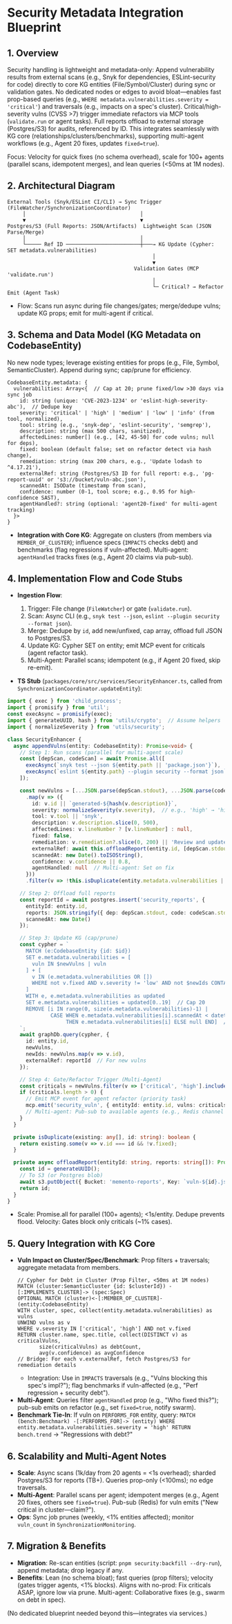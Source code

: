 # Security Metadata Integration Blueprint

## 1. Overview
Security handling is lightweight and metadata-only: Append vulnerability results from external scans (e.g., Snyk for dependencies, ESLint-security for code) directly to core KG entities (File/Symbol/Cluster) during sync or validation gates. No dedicated nodes or edges to avoid bloat—enables fast prop-based queries (e.g., `WHERE metadata.vulnerabilities.severity = 'critical'`) and traversals (e.g., impacts on a spec's cluster). Critical/high-severity vulns (CVSS >7) trigger immediate refactors via MCP tools (`validate.run` or agent tasks). Full reports offload to external storage (Postgres/S3) for audits, referenced by ID. This integrates seamlessly with KG core (relationships/clusters/benchmarks), supporting multi-agent workflows (e.g., Agent 20 fixes, updates `fixed=true`).

Focus: Velocity for quick fixes (no schema overhead), scale for 100+ agents (parallel scans, idempotent merges), and lean queries (<50ms at 1M nodes).

## 2. Architectural Diagram
```
External Tools (Snyk/ESLint CI/CLI) → Sync Trigger (FileWatcher/SynchronizationCoordinator)
     │                                     │
     ▼                                     ▼
Postgres/S3 (Full Reports: JSON/Artifacts)  Lightweight Scan (JSON Parse/Merge)
     │                                     │
     └───── Ref ID ────────────────────────┼───→ KG Update (Cypher: SET metadata.vulnerabilities)
                                               │
                                               ▼
                                         Validation Gates (MCP 'validate.run')
                                               │
                                               └─ Critical? → Refactor Emit (Agent Task)
```

- Flow: Scans run async during file changes/gates; merge/dedupe vulns; update KG props; emit for multi-agent if critical.

## 3. Schema and Data Model (KG Metadata on CodebaseEntity)
No new node types; leverage existing entities for props (e.g., File, Symbol, SemanticCluster). Append during sync; cap/prune for efficiency.

```
CodebaseEntity.metadata: {
  vulnerabilities: Array<{  // Cap at 20; prune fixed/low >30 days via sync job
    id: string (unique: 'CVE-2023-1234' or 'eslint-high-severity-abc'),  // Dedupe key
    severity: 'critical' | 'high' | 'medium' | 'low' | 'info' (from tool, normalized),
    tool: string (e.g., 'snyk-dep', 'eslint-security', 'semgrep'),
    description: string (max 500 chars, sanitized),
    affectedLines: number[] (e.g., [42, 45-50] for code vulns; null for deps),
    fixed: boolean (default false; set on refactor detect via hash change),
    remediation: string (max 200 chars, e.g., 'Update lodash to ^4.17.21'),
    externalRef: string (Postgres/S3 ID for full report: e.g., 'pg-report-uuid' or 's3://bucket/vuln-abc.json'),
    scannedAt: ISODate (timestamp from scan),
    confidence: number (0-1, tool score; e.g., 0.95 for high-confidence SAST),
    agentHandled?: string (optional: 'agent20-fixed' for multi-agent tracking)
  }>
}
```

- **Integration with Core KG**: Aggregate on clusters (from members via `MEMBER_OF_CLUSTER`); influence specs (`IMPACTS` checks debt) and benchmarks (flag regressions if vuln-affected). Multi-agent: `agentHandled` tracks fixes (e.g., Agent 20 claims via pub-sub).

## 4. Implementation Flow and Code Stubs
- **Ingestion Flow**:
  1. Trigger: File change (`FileWatcher`) or gate (`validate.run`).
  2. Scan: Async CLI (e.g., `snyk test --json`, `eslint --plugin security --format json`).
  3. Merge: Dedupe by `id`, add new/unfixed, cap array, offload full JSON to Postgres/S3.
  4. Update KG: Cypher SET on entity; emit MCP event for criticals (agent refactor task).
  5. Multi-Agent: Parallel scans; idempotent (e.g., if Agent 20 fixed, skip re-emit).

- **TS Stub** (`packages/core/src/services/SecurityEnhancer.ts`, called from `SynchronizationCoordinator.updateEntity`):
```typescript
import { exec } from 'child_process';
import { promisify } from 'util';
const execAsync = promisify(exec);
import { generateUUID, hash } from 'utils/crypto';  // Assume helpers
import { normalizeSeverity } from 'utils/security';

class SecurityEnhancer {
  async appendVulns(entity: CodebaseEntity): Promise<void> {
    // Step 1: Run scans (parallel for multi-agent scale)
    const [depScan, codeScan] = await Promise.all([
      execAsync(`snyk test --json ${entity.path || 'package.json'}`),  // Deps
      execAsync(`eslint ${entity.path} --plugin security --format json`)  // Code
    ]);

    const newVulns = [...JSON.parse(depScan.stdout), ...JSON.parse(codeScan.stdout)]
      .map(v => ({
        id: v.id || `generated-${hash(v.description)}`,
        severity: normalizeSeverity(v.severity),  // e.g., 'high' → 'high'
        tool: v.tool || 'snyk',
        description: v.description.slice(0, 500),
        affectedLines: v.lineNumber ? [v.lineNumber] : null,
        fixed: false,
        remediation: v.remediation?.slice(0, 200) || 'Review and update',
        externalRef: await this.offloadReport(entity.id, [depScan.stdout, codeScan.stdout]),  // To Postgres/S3
        scannedAt: new Date().toISOString(),
        confidence: v.confidence || 0.8,
        agentHandled: null  // Multi-agent: Set on fix
      }))
      .filter(v => !this.isDuplicate(entity.metadata.vulnerabilities || [], v.id));  // Dedupe

    // Step 2: Offload full reports
    const reportId = await postgres.insert('security_reports', {
      entityId: entity.id,
      reports: JSON.stringify({ dep: depScan.stdout, code: codeScan.stdout }),
      scannedAt: new Date()
    });

    // Step 3: Update KG (cap/prune)
    const cypher = `
      MATCH (e:CodebaseEntity {id: $id})
      SET e.metadata.vulnerabilities = [
        vuln IN $newVulns | vuln
      ] + [
        v IN (e.metadata.vulnerabilities OR []) 
        WHERE not v.fixed AND v.severity != 'low' AND not $newIds CONTAINS v.id
      ]
      WITH e, e.metadata.vulnerabilities as updated
      SET e.metadata.vulnerabilities = updated[0..19]  // Cap 20
      REMOVE [i IN range(0, size(e.metadata.vulnerabilities)-1) | 
              CASE WHEN e.metadata.vulnerabilities[i].scannedAt < datetime() - duration('P30D') 
                   THEN e.metadata.vulnerabilities[i] ELSE null END]  // Prune old fixed/low
    `;
    await graphDb.query(cypher, { 
      id: entity.id, 
      newVulns, 
      newIds: newVulns.map(v => v.id),
      externalRef: reportId  // For new vulns
    });

    // Step 4: Gate/Refactor Trigger (Multi-Agent)
    const criticals = newVulns.filter(v => ['critical', 'high'].includes(v.severity));
    if (criticals.length > 0) {
      // Emit MCP event for agent refactor (priority task)
      mcp.emit('security_vuln', { entityId: entity.id, vulns: criticals, agentHandled: null });
      // Multi-agent: Pub-sub to available agents (e.g., Redis channel 'vulns-available')
    }
  }

  private isDuplicate(existing: any[], id: string): boolean {
    return existing.some(v => v.id === id && !v.fixed);
  }

  private async offloadReport(entityId: string, reports: string[]): Promise<string> {
    const id = generateUUID();
    // To S3 (or Postgres blob)
    await s3.putObject({ Bucket: 'memento-reports', Key: `vuln-${id}.json`, Body: JSON.stringify({ entityId, reports }) });
    return id;
  }
}
```
- Scale: Promise.all for parallel (100+ agents); <1s/entity. Dedupe prevents flood. Velocity: Gates block only criticals (~1% cases).

## 5. Query Integration with KG Core
- **Vuln Impact on Cluster/Spec/Benchmark**: Prop filters + traversals; aggregate metadata from members.
  ```
  // Cypher for Debt in Cluster (Prop Filter, <50ms at 1M nodes)
  MATCH (cluster:SemanticCluster {id: $clusterId}) -[:IMPLEMENTS_CLUSTER]-> (spec:Spec)
  OPTIONAL MATCH (cluster)<-[:MEMBER_OF_CLUSTER]-(entity:CodebaseEntity)
  WITH cluster, spec, collect(entity.metadata.vulnerabilities) as vulns
  UNWIND vulns as v
  WHERE v.severity IN ['critical', 'high'] AND not v.fixed
  RETURN cluster.name, spec.title, collect(DISTINCT v) as criticalVulns,
         size(criticalVulns) as debtCount,
         avg(v.confidence) as avgConfidence
  // Bridge: For each v.externalRef, fetch Postgres/S3 for remediation details
  ```
  - Integration: Use in `IMPACTS` traversals (e.g., "Vulns blocking this spec's impl?"); flag benchmarks if vuln-affected (e.g., "Perf regression + security debt").
- **Multi-Agent**: Queries filter `agentHandled` prop (e.g., "Who fixed this?"); pub-sub emits on refactor (e.g., set `fixed=true`, notify swarm).
- **Benchmark Tie-In**: If vuln on `PERFORMS_FOR` entity, query: `MATCH (bench:Benchmark) -[:PERFORMS_FOR]-> (entity) WHERE entity.metadata.vulnerabilities.severity = 'high' RETURN bench.trend` → "Regressions with debt?"

## 6. Scalability and Multi-Agent Notes
- **Scale**: Async scans (1k/day from 20 agents = <1s overhead); sharded Postgres/S3 for reports (TB+). Queries prop-only (<100ms); no edge traversals.
- **Multi-Agent**: Parallel scans per agent; idempotent merges (e.g., Agent 20 fixes, others see `fixed=true`). Pub-sub (Redis) for vuln emits ("New critical in cluster—claim?").
- **Ops**: Sync job prunes (weekly, <1% entities affected); monitor `vuln_count` in `SynchronizationMonitoring`.

## 7. Migration & Benefits
- **Migration**: Re-scan entities (script: `pnpm security:backfill --dry-run`), append metadata; drop legacy if any.
- **Benefits**: Lean (no schema bloat); fast queries (prop filters); velocity (gates trigger agents, <1% blocks). Aligns with no-prod: Fix criticals ASAP, ignore low via prune. Multi-agent: Collaborative fixes (e.g., swarm on debt in spec).

(No dedicated blueprint needed beyond this—integrates via services.)

